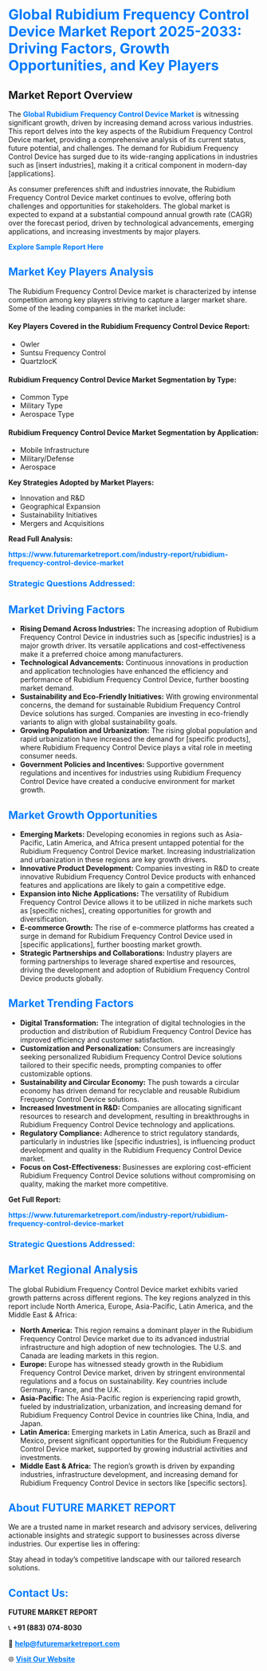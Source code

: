 <h1 style="color: #007BFF;">Global Rubidium Frequency Control Device Market Report 2025-2033: Driving Factors, Growth Opportunities, and Key Players</h1>

<section id="overview">
<h2>Market Report Overview</h2>
<p>The <a href="https://www.futuremarketreport.com/industry-report/rubidium-frequency-control-device-market" style="color: #007BFF; text-decoration: none;"><strong>Global Rubidium Frequency Control Device Market</strong></a> is witnessing significant growth, driven by increasing demand across various industries. This report delves into the key aspects of the Rubidium Frequency Control Device market, providing a comprehensive analysis of its current status, future potential, and challenges. The demand for Rubidium Frequency Control Device has surged due to its wide-ranging applications in industries such as [insert industries], making it a critical component in modern-day [applications].</p>
<p>As consumer preferences shift and industries innovate, the Rubidium Frequency Control Device market continues to evolve, offering both challenges and opportunities for stakeholders. The global market is expected to expand at a substantial compound annual growth rate (CAGR) over the forecast period, driven by technological advancements, emerging applications, and increasing investments by major players.</p>
</section>

<section id="overview">
<p><a href="https://www.futuremarketreport.com/request-sample/reportId=81552" style="color: #007BFF; text-decoration: none;"><strong>Explore Sample Report Here</strong></a></p>
</section>

<section id="key-players">
<h2 style="color: #007BFF;">Market Key Players Analysis</h2>
<p>The Rubidium Frequency Control Device market is characterized by intense competition among key players striving to capture a larger market share. Some of the leading companies in the market include:</p>
<h4>Key Players Covered in the Rubidium Frequency Control Device Report:</h4>
<ul><li>Owler</li><li>Suntsu Frequency Control</li><li>QuartzlocK</li></ul>
<h4>Rubidium Frequency Control Device Market Segmentation by Type:</h4>
<ul><li>Common Type</li><li>Military Type</li><li>Aerospace Type</li></ul>

<h4>Rubidium Frequency Control Device Market Segmentation by Application:</h4>
<ul><li>Mobile Infrastructure</li><li>Military/Defense</li><li>Aerospace</li></ul>
<p><strong>Key Strategies Adopted by Market Players:</strong></p>
<ul>
<li>Innovation and R&D</li>
<li>Geographical Expansion</li>
<li>Sustainability Initiatives</li>
<li>Mergers and Acquisitions</li>
</ul>
</section>

<section>
<p><strong>Read Full Analysis: </strong></p><a href="https://www.futuremarketreport.com/industry-report/rubidium-frequency-control-device-market" style="color: #007BFF; text-decoration: none;"><strong>https://www.futuremarketreport.com/industry-report/rubidium-frequency-control-device-market</strong></a>
<h3 style="color: #007BFF;">Strategic Questions Addressed:</h3>
</section>

<section id="driving-factors">
<h2 style="color: #007BFF;">Market Driving Factors</h2>
<ul>
<li><strong>Rising Demand Across Industries:</strong> The increasing adoption of Rubidium Frequency Control Device in industries such as [specific industries] is a major growth driver. Its versatile applications and cost-effectiveness make it a preferred choice among manufacturers.</li>
<li><strong>Technological Advancements:</strong> Continuous innovations in production and application technologies have enhanced the efficiency and performance of Rubidium Frequency Control Device, further boosting market demand.</li>
<li><strong>Sustainability and Eco-Friendly Initiatives:</strong> With growing environmental concerns, the demand for sustainable Rubidium Frequency Control Device solutions has surged. Companies are investing in eco-friendly variants to align with global sustainability goals.</li>
<li><strong>Growing Population and Urbanization:</strong> The rising global population and rapid urbanization have increased the demand for [specific products], where Rubidium Frequency Control Device plays a vital role in meeting consumer needs.</li>
<li><strong>Government Policies and Incentives:</strong> Supportive government regulations and incentives for industries using Rubidium Frequency Control Device have created a conducive environment for market growth.</li>
</ul>
</section>

<section id="growth-opportunities">
<h2 style="color: #007BFF;">Market Growth Opportunities</h2>
<ul>
<li><strong>Emerging Markets:</strong> Developing economies in regions such as Asia-Pacific, Latin America, and Africa present untapped potential for the Rubidium Frequency Control Device market. Increasing industrialization and urbanization in these regions are key growth drivers.</li>
<li><strong>Innovative Product Development:</strong> Companies investing in R&D to create innovative Rubidium Frequency Control Device products with enhanced features and applications are likely to gain a competitive edge.</li>
<li><strong>Expansion into Niche Applications:</strong> The versatility of Rubidium Frequency Control Device allows it to be utilized in niche markets such as [specific niches], creating opportunities for growth and diversification.</li>
<li><strong>E-commerce Growth:</strong> The rise of e-commerce platforms has created a surge in demand for Rubidium Frequency Control Device used in [specific applications], further boosting market growth.</li>
<li><strong>Strategic Partnerships and Collaborations:</strong> Industry players are forming partnerships to leverage shared expertise and resources, driving the development and adoption of Rubidium Frequency Control Device products globally.</li>
</ul>
</section>

<section id="trending-factors">
<h2 style="color: #007BFF;">Market Trending Factors</h2>
<ul>
<li><strong>Digital Transformation:</strong> The integration of digital technologies in the production and distribution of Rubidium Frequency Control Device has improved efficiency and customer satisfaction.</li>
<li><strong>Customization and Personalization:</strong> Consumers are increasingly seeking personalized Rubidium Frequency Control Device solutions tailored to their specific needs, prompting companies to offer customizable options.</li>
<li><strong>Sustainability and Circular Economy:</strong> The push towards a circular economy has driven demand for recyclable and reusable Rubidium Frequency Control Device solutions.</li>
<li><strong>Increased Investment in R&D:</strong> Companies are allocating significant resources to research and development, resulting in breakthroughs in Rubidium Frequency Control Device technology and applications.</li>
<li><strong>Regulatory Compliance:</strong> Adherence to strict regulatory standards, particularly in industries like [specific industries], is influencing product development and quality in the Rubidium Frequency Control Device market.</li>
<li><strong>Focus on Cost-Effectiveness:</strong> Businesses are exploring cost-efficient Rubidium Frequency Control Device solutions without compromising on quality, making the market more competitive.</li>
</ul>
</section>

<section>
<p><strong>Get Full Report: </strong></p><a href="https://www.futuremarketreport.com/industry-report/rubidium-frequency-control-device-market" style="color: #007BFF; text-decoration: none;"><strong>https://www.futuremarketreport.com/industry-report/rubidium-frequency-control-device-market</strong></a>
<h3 style="color: #007BFF;">Strategic Questions Addressed:</h3>
</section>


<section id="regional-analysis">
<h2 style="color: #007BFF;">Market Regional Analysis</h2>
<p>The global Rubidium Frequency Control Device market exhibits varied growth patterns across different regions. The key regions analyzed in this report include North America, Europe, Asia-Pacific, Latin America, and the Middle East & Africa:</p>
<ul>
<li><strong>North America:</strong> This region remains a dominant player in the Rubidium Frequency Control Device market due to its advanced industrial infrastructure and high adoption of new technologies. The U.S. and Canada are leading markets in this region.</li>
<li><strong>Europe:</strong> Europe has witnessed steady growth in the Rubidium Frequency Control Device market, driven by stringent environmental regulations and a focus on sustainability. Key countries include Germany, France, and the U.K.</li>
<li><strong>Asia-Pacific:</strong> The Asia-Pacific region is experiencing rapid growth, fueled by industrialization, urbanization, and increasing demand for Rubidium Frequency Control Device in countries like China, India, and Japan.</li>
<li><strong>Latin America:</strong> Emerging markets in Latin America, such as Brazil and Mexico, present significant opportunities for the Rubidium Frequency Control Device market, supported by growing industrial activities and investments.</li>
<li><strong>Middle East & Africa:</strong> The region’s growth is driven by expanding industries, infrastructure development, and increasing demand for Rubidium Frequency Control Device in sectors like [specific sectors].</li>
</ul>
</section>

<footer>
<h2 style="color: #007BFF;">About FUTURE MARKET REPORT</h2>
<p>We are a trusted name in market research and advisory services, delivering actionable insights and strategic support to businesses across diverse industries. Our expertise lies in offering:</p>

<p>Stay ahead in today’s competitive landscape with our tailored research solutions.</p>

<h2 style="color: #007BFF;">Contact Us:</h2>
<p><strong>FUTURE MARKET REPORT</strong></p>
<p>📞 <strong>+91 (883) 074-8030</strong></p>
<p>📧 <strong><a href="mailto:help@futuremarketreport.com" style="color: #007BFF;">help@futuremarketreport.com</a></strong></p>
<p>🌐 <strong><a href="https://www.futuremarketreport.com/" style="color: #007BFF;">Visit Our Website</a></strong></p>
</footer>